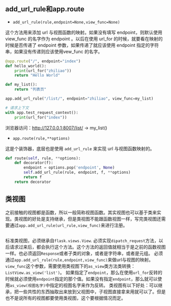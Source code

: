 ## add_url_rule和app.route 

-   `add_url_rule(rule,endpoint=None,view_func=None)`

这个方法用来添加 url 与视图函数的映射。如果没有填写 endpoint，则默认使用 view_func 的名字作为 endpoint 。以后在使用 url_for 的时候，就要看在映射的时候是否传递了 endpoint 参数，如果传递了就应该使用 endpoint 指定的字符串，如果没有传递则应该使用vew_func 的名字。

```python 
@app.route("/", endpoint="index")
def hello_world():
    print(url_for("zhiliao"))
    return "Hello World"

def my_list():
    return "列表页"

app.add_url_rule("/list/", endpoint="zhiliao", view_func=my_list)

# 请求上下文
with app.test_request_context():
    print(url_for("index"))
```

浏览器访问：http://127.0.0.1:8007/list/   ->    my_list()



-   `app.route(rule,**options)`

这是个装饰器，底层也是使用 `add_url_rule` 来实现 url 与视图函数映射的。

```python 
def route(self, rule, **options):
	def decorator(f):
		endpoint = options.pop('endpoint', None)
		self.add_url_rule(rule, endpoint, f, **options)
		return f
	return decorator
```

## 类视图 

之前接触的视图都是函数，所以一般简称视图函数。其实视图也可以基于类来实现。类视图的好处是支持继承，但是类视图不能跟函数视图一样，写完类视图还需要通过`app.add_url_rule(url_rule,view_func)`来进行注册。

```python 

```







标准类视图，必须继承自`flask.views.View`.
必须实现`dipatch_request`方法，以后请求过来后，都会执行这个方法。这个方法的返回值就相当于是之前的函数视图一样。也必须返回`Response`或者子类的对象，或者是字符串，或者是元组。
必须通过`app.add_url_rule(rule,endpoint,view_func)`来做url与视图的映射。`view_func`这个参数，需要使用类视图下的`as_view`类方法类转换：`ListView.as_view('list')`。
如果指定了`endpoint`，那么在使用`url_for`反转的时候就必须使用`endpoint`指定的那个值。如果没有指定`endpoint`，那么就可以使用`as_view(视图名字)`中指定的视图名字来作为反转。
类视图有以下好处：可以继承，把一些共性的东西抽取出来放到父视图中，子视图直接拿来用就可以了。但是也不是说所有的视图都要使用类视图，这个要根据情况而定。









































